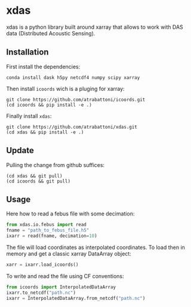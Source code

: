 # xdas

xdas is a python library built around xarray that allows to work with DAS data 
(Distributed Acoustic Sensing).

## Installation

First install the dependencies:

    conda install dask h5py netcdf4 numpy scipy xarray

Then install ```icoords``` wich is a pluging for xarray:

    git clone https://github.com/atrabattoni/icoords.git
    (cd icoords && pip install -e .)

Finally install ```xdas```:

    git clone https://github.com/atrabattoni/xdas.git
    (cd xdas && pip install -e .)

## Update

Pulling the change from github suffices:

    (cd xdas && git pull)
    (cd icoords && git pull)

## Usage

Here how to read a febus file with some decimation:

```python
from xdas.io.febus import read
fname = "path_to_febus_file.h5"
ixarr = read(fname, decimation=10)
```
The file will load coordinates as interpolated coordinates. To load then in memory and get a classic xarray DataArray object:

```python
xarr = ixarr.load_icoords()
```

To write and read the file using CF conventions:

```python
from icoords import InterpolatedDataArray
ixarr.to_netcdf("path.nc")
ixarr = InterpolatedDataArray.from_netcdf("path.nc")
```

